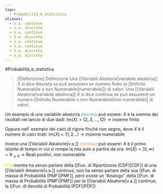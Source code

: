 ```yaml
---
tags:
  - Probabilità_e_statistica
aliases:
  - v.a. continue
  - v.a. discrete
  - V.a. continue
  - V.a. discrete
  - v.a. continua
  - V.a. continua
  - V.a. discreta
  - v.a. discreta
---
```

#Probabilità_e_statistica 
>[!Definizione]  Definizione
>Una [[Variabili Aleatorie|variabile aleatoria]] $X$ si dice discreta se può assumere un numero finito (o [[Infinito Numerabile o non Numerabile|numerabile]]) di valori.
>Una [[Variabili Aleatorie|variabile aleatoria]] $X$ si dice continua se può assumere un numero [[Infinito Numerabile o non Numerabile|non numerabile]] di valori.

Un esempio di una variabile aleatoria <font color="#4bacc6">discreta</font> può essere:
$X$ è la somma dei risultati nel lancio di due dadi:
$\mathrm{Im}(X)=\{2,3,\dots,12\}$ → insieme finito

Oppure nell’ esempio dei calci di rigore finché non segno, dove $X$ è il numero di calci tirati:
$\mathrm{Im}(X)=\{1,2\dots\}$ → insieme numerabile

Invece una [[Variabili Aleatorie|v.a.]] <font color="#f79646">continua</font> può essere:
$X$ è il primo istante di tempo in cui si rompe la mia auto a partire da ora.
$\mathrm{Im}(X)=[0,\infty)=\mathbb{R}_{\geq0}$ → Reali positivi, non numerabile.

<font color="#ffff00">NB</font>: mentre ha senso parlare della [[Fun. di Ripartizione (CDF)|CDF]] di una [[Variabili Aleatorie|v.a.]] continua, non ha senso parlare della sua [[Fun. di massa di Probabilità (PMF)|PMF]], però esiste un “Analogo” della [[Fun. di massa di Probabilità (PMF)|PMF]] per le [[Variabili Aleatorie|v.a.]] continue, la [[Fun. di densità di Probabilità (PDF)|PDF]]
